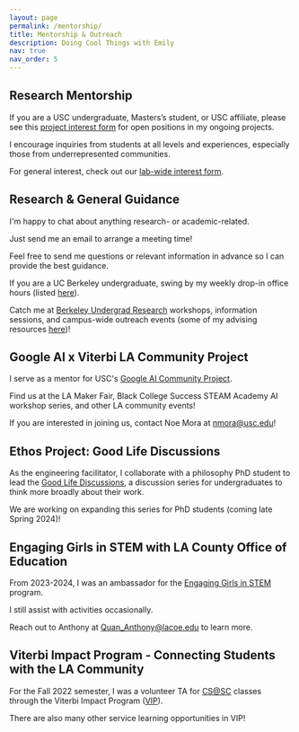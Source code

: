 ```yaml
---
layout: page
permalink: /mentorship/
title: Mentorship & Outreach
description: Doing Cool Things with Emily
nav: true
nav_order: 5
---
```


## Research Mentorship

If you are a USC undergraduate, Masters’s student, or USC affiliate, please see this [project interest form](https://forms.gle/FQEM4d3LvAEPBmC79) for open positions in my ongoing projects. 

I encourage inquiries from students at all levels and experiences, especially those from underrepresented communities.

For general interest, check out our [lab-wide interest form](https://forms.gle/4dnhu7xtMZLJQHrE6). 

## Research & General Guidance

I'm happy to chat about anything research- or academic-related. 

Just send me an email to arrange a meeting time!

Feel free to send me questions or relevant information in advance so I can provide the best guidance. 

If you are a UC Berkeley undergraduate, swing by my weekly drop-in office hours (listed [here](https://research.berkeley.edu/ours-peer-advisors/)). 

Catch me at [Berkeley Undergrad Research](https://research.berkeley.edu/) workshops, information sessions, and campus-wide outreach events (some of my advising resources [here](https://eemokey.github.io/blog/tag/undergrad/))!


## Google AI x Viterbi LA Community Project 

I serve as a mentor for USC's [Google AI Community Project](https://sites.google.com/usc.edu/aicommunityproject/what-is-artificial-intelligence?authuser=0). 

Find us at the LA Maker Fair, Black College Success STEAM Academy AI workshop series, and other LA community events! 

If you are interested in joining us, contact Noe Mora at nmora@usc.edu!


## Ethos Project: Good Life Discussions

As the engineering facilitator, I collaborate with a philosophy PhD student to lead the [Good Life Discussions](https://stem-ed.usc.edu/our-research/eerp/ethos-project/), a discussion series for undergraduates to think more broadly about their work. 

We are working on expanding this series for PhD students (coming late Spring 2024)!  

## Engaging Girls in STEM with LA County Office of Education

From 2023-2024, I was an ambassador for the [Engaging Girls in STEM](https://www.engaginggirlsinstem.com/) program. 

I still assist with activities occasionally. 

Reach out to Anthony at Quan_Anthony@lacoe.edu to learn more.

## Viterbi Impact Program - Connecting Students with the LA Community

For the Fall 2022 semester, I was a volunteer TA for [CS@SC](https://summercamp.usc.edu/) classes through the Viterbi Impact Program ([VIP](https://viterbiundergrad.usc.edu/involvement/viterbi-impact/)). 

There are also many other service learning opportunities in VIP!